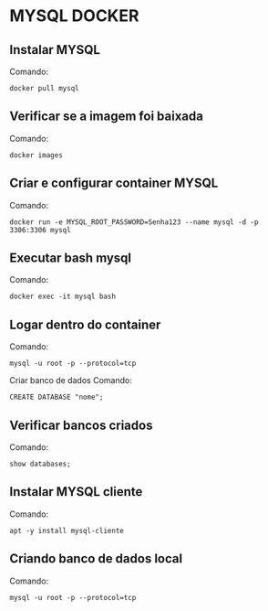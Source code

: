 # MYSQL DOCKER
## Instalar MYSQL
Comando:
```
docker pull mysql
```
## Verificar se a imagem foi baixada
Comando:
```
docker images
```
## Criar e configurar container MYSQL
Comando:
```
docker run -e MYSQL_ROOT_PASSWORD=Senha123 --name mysql -d -p 3306:3306 mysql
```
## Executar bash mysql
Comando:
```
docker exec -it mysql bash
```
## Logar dentro do container
Comando:
```
mysql -u root -p --protocol=tcp
```
Criar banco de dados
Comando:
```
CREATE DATABASE "nome";
```
## Verificar bancos criados
Comando:
```
show databases;
```
## Instalar MYSQL cliente
Comando:
```
apt -y install mysql-cliente
```
## Criando banco de dados local
Comando:
```
mysql -u root -p --protocol=tcp
```
